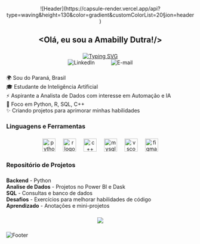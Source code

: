 <p align="center">
  ![Header](https://capsule-render.vercel.app/api?type=waving&height=130&color=gradient&customColorList=20&section=header)
</p>

###

<h2 align="center">&lt;Olá, eu sou a Amabilly Dutra!/&gt;</h2>

###

<div align="center">
  <a href="https://git.io/typing-svg"><img src="https://readme-typing-svg.demolab.com?font=Fira+Code&weight=600&size=25&pause=1000&color=F736CA&background=FF56FF00&center=true&width=435&lines=Aspiring+Data+Analyst" alt="Typing SVG" /></a> 
</div>

<div align="center">
  <a href="www.linkedin.com/in/amabilly-riva-dutra-9405ab26a" style="text-decoration: none; outline: none; border: none;">
    <img src="https://imgur.com/jKkNHgw.png" alt="LinkedIn" style="border: none; outline: none; margin-right: 40px;" />
  </a>
  
  </a>
  <a href="mailto:amabillyrivadutra365@gmail.com" style="text-decoration: none; outline: none; border: none;"> 
    <img src="https://imgur.com/s3EST1a.png" alt="E-mail" style="border: none; outline: none;" />
  </a>
</div>

###

<p align="left">🌍 Sou do Paraná, Brasil<br>🎓 Estudante de Inteligência Artificial<br>⚡ Aspirante a Analista de Dados com interesse em Automação e IA<br>🎯 Foco em Python, R, SQL, C++<br>✨ Criando projetos para aprimorar minhas habilidades</p>

###

<h3 align="left"> Linguagens e Ferramentas</h3>

###

<div align="center">
  <img src="https://cdn.jsdelivr.net/gh/devicons/devicon/icons/python/python-original.svg" height="35" alt="python logo"  />
  <img width="12" />
  <img src="https://cdn.jsdelivr.net/gh/devicons/devicon/icons/r/r-original.svg" height="35" alt="r logo"  />
  <img width="12" />
  <img src="https://cdn.jsdelivr.net/gh/devicons/devicon/icons/cplusplus/cplusplus-original.svg" height="35" alt="c++ logo"  />
  <img width="12" />
  <img src="https://cdn.jsdelivr.net/gh/devicons/devicon/icons/mysql/mysql-original.svg" height="35" alt="mysql logo"  />
  <img width="12" />
  <img src="https://cdn.jsdelivr.net/gh/devicons/devicon/icons/vscode/vscode-original.svg" height="35" alt="vscode logo"  />
  <img width="12" />
  <img src="https://cdn.jsdelivr.net/gh/devicons/devicon/icons/figma/figma-original.svg" height="35" alt="figma logo"  />
</div>

###

<h3 align="left">Repositório de Projetos </h3>

###

<p align="left">
 <b>Backend</b> - Python<br>
 <b>Analise de Dados</b> - Projetos no Power BI e Dask<br>
 <b>SQL</b> - Consultas e banco de dados<br>
 <b>Desafios</b> - Exercícios para melhorar habilidades de código<br>
 <b>Aprendizado</b> - Anotações e mini-projetos
</p>

###

<div align="center">
  <img src="https://visitor-badge.laobi.icu/badge?page_id=AmabillyDutra.AmabillyDutra&left_color=violet&right_color=cornflowerblue"  />
</div>

###

![Footer](https://capsule-render.vercel.app/api?type=waving&height=130&color=gradient&customColorList=20&section=footer)
